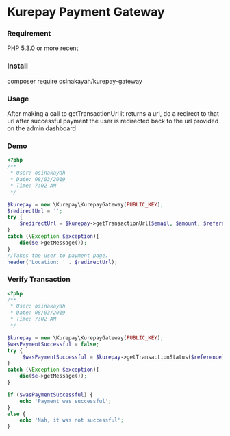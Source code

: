 # Kurepay Payment Gateway


### Requirement
PHP 5.3.0 or more recent

### Install
composer require osinakayah/kurepay-gateway

### Usage
After making a call to getTransactionUrl it returns a url, do a redirect to that url after successful
payment the user is redirected back to the url provided on the admin dashboard

### Demo
```php
<?php
/**
 * User: osinakayah
 * Date: 08/03/2019
 * Time: 7:02 AM
 */

$kurepay = new \Kurepay\KurepayGateway(PUBLIC_KEY);
$redirectUrl = '';
try {
    $redirectUrl = $kurepay->getTransactionUrl($email, $amount, $reference, $fullname, $phoneNumber, ['item' => "Extra meta data"]);
}
catch (\Exception $exception){
    die($e->getMessage());
}
//Takes the user to payment page.
header('Location: ' . $redirectUrl);

```
### Verify Transaction

```php
<?php
/**
 * User: osinakayah
 * Date: 08/03/2019
 * Time: 7:02 AM
 */

$kurepay = new \Kurepay\KurepayGateway(PUBLIC_KEY);
$wasPaymentSuccessful = false;
try {
     $wasPaymentSuccessful = $kurepay->getTransactionStatus($reference);
}
catch (\Exception $exception){
    die($e->getMessage());
}

if ($wasPaymentSuccessful) {
    echo 'Payment was successful';
}
else {
    echo 'Nah, it was not successful';
}

```

